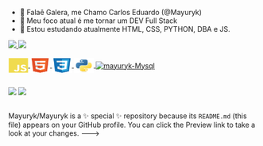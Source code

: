 - 👋 Falaê Galera, me Chamo Carlos Eduardo (@Mayuryk) 
- 👀 Meu foco atual é me tornar um DEV Full Stack
- 🌱 Estou estudando atualmente HTML, CSS, PYTHON, DBA e JS.
<div>
  <a href="https://github.com/Mayuryk">
  <img height="180em" src="https://github-readme-stats.vercel.app/api?username=Mayuryk&show_icons=false&theme=algolia&include_all_commits=true&count_private=true"/>
  <img height="180em" src="https://github-readme-stats.vercel.app/api/top-langs/?username=Mayuryk&layout=compact&langs_count=7&theme=algolia"/>
</div>
  <div style="display: inline_block"><br>
  <img align="center" alt="mayuryk-Js" height="30" width="40" src="https://raw.githubusercontent.com/devicons/devicon/master/icons/javascript/javascript-plain.svg">
  <img align="center" alt="mayuryk-HTML" height="30" width="40" src="https://raw.githubusercontent.com/devicons/devicon/master/icons/html5/html5-original.svg">
  <img align="center" alt="mayuryk-CSS" height="30" width="40" src="https://raw.githubusercontent.com/devicons/devicon/master/icons/css3/css3-original.svg">
  <img align="center" alt="mayuryk-Python" height="30" width="40" src="https://raw.githubusercontent.com/devicons/devicon/master/icons/python/python-original.svg">
  <img align="center" alt="mayuryk-Mysql" height="30" width="40" src="https://cdn.jsdelivr.net/gh/devicons/devicon/icons/mysql/mysql-original-wordmark.svg">
</div>
  
  ##
  
<div> 
  <a href="https://www.instagram.com/cadu.redfazer/" target="_blank"><img src="https://img.shields.io/badge/-Instagram-%23E4405F?style=for-the-badge&logo=instagram&logoColor=white" target="_blank"></a>
 </a> 
  <a href="https://www.linkedin.com/in/carlos-silva-b0b836200/" target="_blank"><img src="https://img.shields.io/badge/-LinkedIn-%230077B5?style=for-the-badge&logo=linkedin&logoColor=white" target="_blank"></a> 
  
  ##
  
Mayuryk/Mayuryk is a ✨ special ✨ repository because its `README.md` (this file) appears on your GitHub profile.
You can click the Preview link to take a look at your changes.
--->
